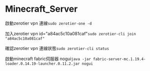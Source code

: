 # Minecraft_Server

啟動zerotier vpn 連線```sudo zerotier-one -d```

加入zerotier vpn id="a84ac5c10a081caf"```sudo zerotier-cli join "a84ac5c10a081caf"```

確認zerotier vpn 連線狀態```sudo zerotier-cli status```

啟動minecraft fabric伺服器 nogui```java -jar fabric-server-mc.1.19.4-loader.0.14.19-launcher.0.11.2.jar nogui```
